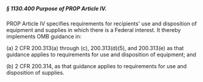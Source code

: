 ##### § 1130.400 Purpose of PROP Article IV. #####

PROP Article IV specifies requirements for recipients' use and disposition of equipment and supplies in which there is a Federal interest. It thereby implements OMB guidance in:

(a) 2 CFR 200.313(a) through (c), 200.313(d)(5), and 200.313(e) as that guidance applies to requirements for use and disposition of equipment; and

(b) 2 CFR 200.314, as that guidance applies to requirements for use and disposition of supplies.